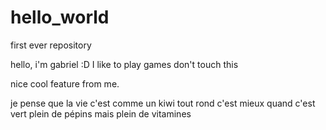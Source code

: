 # hello_world
first ever repository

hello, i'm gabriel :D I like to play games
don't touch this


nice cool feature from me.

je pense que la vie
c'est comme un kiwi
tout rond
c'est mieux quand c'est vert
plein de pépins
mais plein de vitamines
